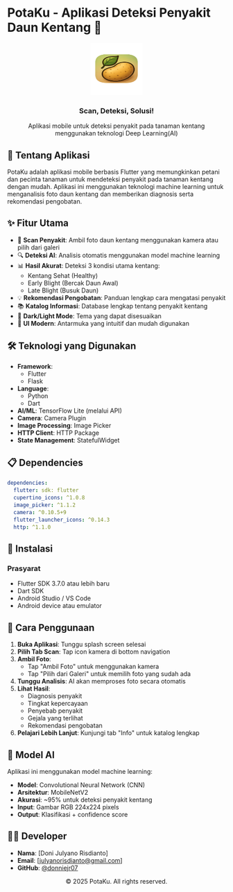 # PotaKu - Aplikasi Deteksi Penyakit Daun Kentang 🥔

<div align="center">
  <img src="assets/icon/potaku.png" alt="PotaKu Logo" width="120" height="120">
  <h3>Scan, Deteksi, Solusi!</h3>
  <p>Aplikasi mobile untuk deteksi penyakit pada tanaman kentang menggunakan teknologi Deep Learning(AI)</p>
</div>

## 📱 Tentang Aplikasi

PotaKu adalah aplikasi mobile berbasis Flutter yang memungkinkan petani dan pecinta tanaman untuk mendeteksi penyakit pada tanaman kentang dengan mudah. Aplikasi ini menggunakan teknologi machine learning untuk menganalisis foto daun kentang dan memberikan diagnosis serta rekomendasi pengobatan.

## ✨ Fitur Utama

- 📸 **Scan Penyakit**: Ambil foto daun kentang menggunakan kamera atau pilih dari galeri
- 🔍 **Deteksi AI**: Analisis otomatis menggunakan model machine learning
- 📊 **Hasil Akurat**: Deteksi 3 kondisi utama kentang:
  - Kentang Sehat (Healthy)
  - Early Blight (Bercak Daun Awal)
  - Late Blight (Busuk Daun)
- 💡 **Rekomendasi Pengobatan**: Panduan lengkap cara mengatasi penyakit
- 📚 **Katalog Informasi**: Database lengkap tentang penyakit kentang
- 🌙 **Dark/Light Mode**: Tema yang dapat disesuaikan
- 🎨 **UI Modern**: Antarmuka yang intuitif dan mudah digunakan

## 🛠️ Teknologi yang Digunakan

- **Framework**: 
  - Flutter
  - Flask
- **Language**: 
  - Python
  - Dart
- **AI/ML**: TensorFlow Lite (melalui API)
- **Camera**: Camera Plugin
- **Image Processing**: Image Picker
- **HTTP Client**: HTTP Package
- **State Management**: StatefulWidget

## 📋 Dependencies

```yaml
dependencies:
  flutter: sdk: flutter
  cupertino_icons: ^1.0.8
  image_picker: ^1.1.2
  camera: ^0.10.5+9
  flutter_launcher_icons: ^0.14.3
  http: ^1.1.0
```

## 🚀 Instalasi

### Prasyarat
- Flutter SDK 3.7.0 atau lebih baru
- Dart SDK
- Android Studio / VS Code
- Android device atau emulator

## 📱 Cara Penggunaan

1. **Buka Aplikasi**: Tunggu splash screen selesai
2. **Pilih Tab Scan**: Tap icon kamera di bottom navigation
3. **Ambil Foto**: 
   - Tap "Ambil Foto" untuk menggunakan kamera
   - Tap "Pilih dari Galeri" untuk memilih foto yang sudah ada
4. **Tunggu Analisis**: AI akan memproses foto secara otomatis
5. **Lihat Hasil**: 
   - Diagnosis penyakit
   - Tingkat kepercayaan
   - Penyebab penyakit
   - Gejala yang terlihat
   - Rekomendasi pengobatan
6. **Pelajari Lebih Lanjut**: Kunjungi tab "Info" untuk katalog lengkap

## 🔬 Model AI

Aplikasi ini menggunakan model machine learning:
- **Model**: Convolutional Neural Network (CNN)
- **Arsitektur**: MobileNetV2
- **Akurasi**: ~95% untuk deteksi penyakit kentang
- **Input**: Gambar RGB 224x224 pixels
- **Output**: Klasifikasi + confidence score

## 👨‍💻 Developer

- **Nama**: [Doni Julyano Risdianto]
- **Email**: [julyanorisdianto@gmail.com]
- **GitHub**: [@donniejr07](https://github.com/donniejr07)

<div align="center">
  <p>© 2025 PotaKu. All rights reserved.</p>
</div>
